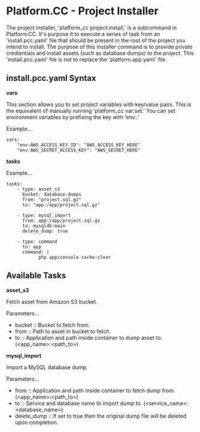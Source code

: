 # Platform.CC - Project Installer

The project installer, 'platform_cc project:install,' is a subcommand in Platform.CC. It's purpose it to execute a series of task from an 'install.pcc.yaml' file that should be present in the root of the project you intend to install. The purpose of this installer command is to provide private credientials and install assets (such as database dumps) to the project. This 'install.pcc.yaml' file is not to replace the 'platform.app.yaml' file.


## install.pcc.yaml Syntax

**vars**

This section allows you to set project variables with key/value pairs. This is the equivalent of manually running 'platform_cc var:set.' You can set environment variables by prefixing the key with 'env:.'

Example...

    vars:
        "env:AWS_ACCESS_KEY_ID": "AWS_ACCESS_KEY_HERE"
        "env:AWS_SECRET_ACCESS_KEY": "AWS_SECRET_HERE"


**tasks**

Example...

    tasks:
        - type: asset_s3
          bucket: database-dumps
          from: "project.sql.gz"
          to: "app:/app/project.sql.gz"

        - type: mysql_import
          from: app:/app/project.sql.gz
          to: mysqldb:main
          delete_dump: true

        - type: command
          to: app
          command: |
                php app/console cache:clear


## Available Tasks

**asset_s3**

Fetch asset from Amazon S3 bucket.

Parameters...

- bucket :: Bucket to fetch from.
- from :: Path to asset in bucket to fetch.
- to :: Application and path inside container to dump asset to. (<app_name>:<path_to>)


**mysql_import**

Import a MySQL database dump.

Parameters...

- from :: Application and path inside container to fetch dump from. (<app_name>:<path_to>)
- to :: Service and database name to import dump to. (<service_name>:<database_name>)
- delete_dump :: If set to true then the original dump file will be deleted upon completion.